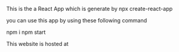 This is the a React App which is generate by
npx create-react-app

you can use this app by using these following command

npm i
npm start

This website is hosted at
